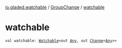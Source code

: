[io.gladed.watchable](../index.md) / [GroupChange](index.md) / [watchable](./watchable.md)

# watchable

`val watchable: `[`Watchable`](../-watchable/index.md)`<out `[`Any`](https://kotlinlang.org/api/latest/jvm/stdlib/kotlin/-any/index.html)`, out `[`Change`](../-change.md)`<`[`Any`](https://kotlinlang.org/api/latest/jvm/stdlib/kotlin/-any/index.html)`>>`